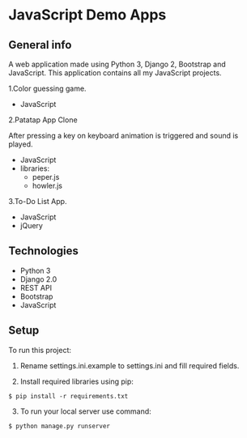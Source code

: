 # JavaScript Demo Apps 

## General info
A web application made using Python 3, Django 2, Bootstrap and JavaScript.
This application contains all my JavaScript projects. 

1.Color guessing game.
* JavaScript

2.Patatap App Clone

After pressing a key on keyboard animation is triggered and sound is played.
* JavaScript
* libraries: 
    * peper.js
    * howler.js
 
3.To-Do List App.
* JavaScript
* jQuery


## Technologies
* Python 3
* Django 2.0
* REST API
* Bootstrap
* JavaScript

## Setup
To run this project:
1. Rename settings.ini.example to settings.ini and fill required fields. 

2. Install required libraries using pip:

```
$ pip install -r requirements.txt
```

3. To run your local server use command: 
```
$ python manage.py runserver
```
